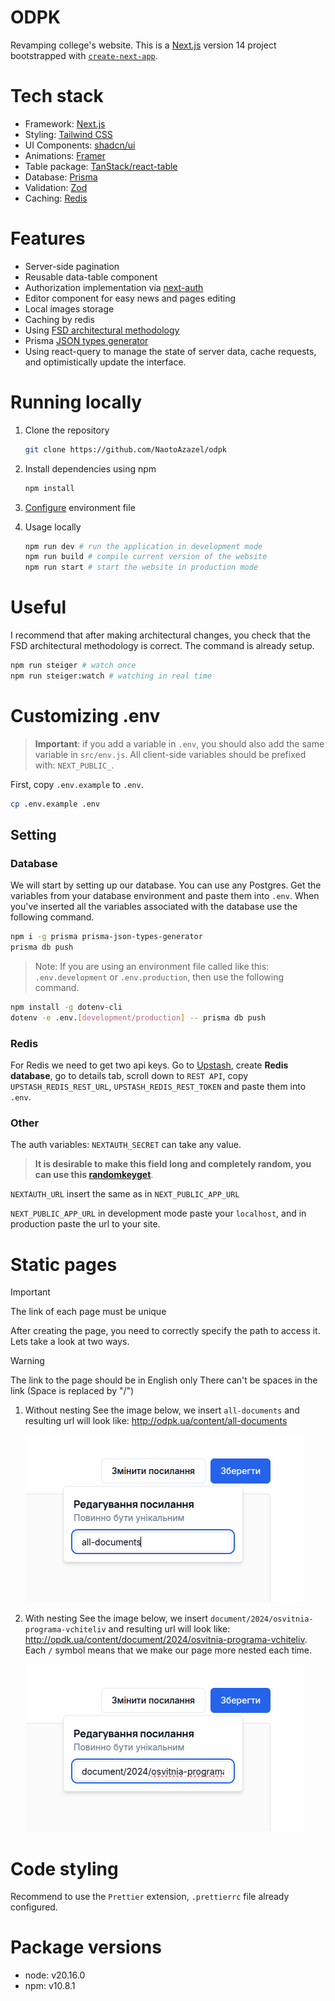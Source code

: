 # ODPK

Revamping college's website. This is a [Next.js](https://nextjs.org/) version 14 project bootstrapped with [`create-next-app`](https://github.com/vercel/next.js/tree/canary/packages/create-next-app).

# Tech stack

- Framework: [Next.js](https://nextjs.org)
- Styling: [Tailwind CSS](https://tailwindcss.com/)
- UI Components: [shadcn/ui](https://ui.shadcn.com/)
- Animations: [Framer](https://www.framer.com/motion/)
- Table package: [TanStack/react-table](https://tanstack.com/table/latest)
- Database: [Prisma](https://www.prisma.io/)
- Validation: [Zod](https://zod.dev)
- Caching: [Redis](https://redis.io/)

# Features

- Server-side pagination
- Reusable data-table component
- Authorization implementation via [next-auth](https://next-auth.js.org/)
- Editor component for easy news and pages editing
- Local images storage
- Caching by redis
- Using [FSD architectural methodology](https://feature-sliced.design/)
- Prisma [JSON types generator](https://github.com/arthurfiorette/prisma-json-types-generator)
- Using react-query to manage the state of server data, cache requests, and optimistically update the interface.

# Running locally

1. Clone the repository

   ```bash
   git clone https://github.com/NaotoAzazel/odpk
   ```

2. Install dependencies using npm
   ```bash
   npm install
   ```
3. [Configure](#customizing-env) environment file

4. Usage locally
   ```bash
   npm run dev # run the application in development mode
   npm run build # compile current version of the website
   npm run start # start the website in production mode
   ```

# Useful

I recommend that after making architectural changes, you check that the FSD architectural methodology is correct. The command is already setup.

```bash
npm run steiger # watch once
npm run steiger:watch # watching in real time
```

# Customizing .env

> **Important**: if you add a variable in `.env`, you should also add the same variable in `src/env.js`. All client-side variables should be prefixed with: `NEXT_PUBLIC_`.

First, copy `.env.example` to `.env`.

```bash
cp .env.example .env
```

## Setting

### Database

We will start by setting up our database. You can use any Postgres. Get the variables from your database environment and paste them into `.env`. When you've inserted all the variables associated with the database use the following command.

```bash
npm i -g prisma prisma-json-types-generator
prisma db push
```

> Note: If you are using an environment file called like this: `.env.development` or `.env.production`, then use the following command.

```bash
npm install -g dotenv-cli
dotenv -e .env.[development/production] -- prisma db push
```

### Redis

For Redis we need to get two api keys. Go to [Upstash](https://upstash.com/), create **Redis database**, go to details tab, scroll down to `REST API`, copy `UPSTASH_REDIS_REST_URL`, `UPSTASH_REDIS_REST_TOKEN` and paste them into `.env`.

### Other

The auth variables: `NEXTAUTH_SECRET` can take any value.

> **It is desirable to make this field long and completely random, you can use this [randomkeyget](https://randomkeygen.com/)**.

`NEXTAUTH_URL` insert the same as in `NEXT_PUBLIC_APP_URL`

`NEXT_PUBLIC_APP_URL` in development mode paste your `localhost`, and in production paste the url to your site.

# Static pages

> [!IMPORTANT]
> The link of each page must be unique

After creating the page, you need to correctly specify the path to access it. Lets take a look at two ways.

> [!WARNING]
> The link to the page should be in English only
> There can't be spaces in the link (Space is replaced by "/")

1. Without nesting
   See the image below, we insert `all-documents` and resulting url will look like: http://odpk.ua/content/all-documents

   ![explanation-1](./public/images/explanation-1.png)

2. With nesting
   See the image below, we insert `document/2024/osvitnia-programa-vchiteliv` and resulting url will look like: http://opdk.ua/content/document/2024/osvitnia-programa-vchiteliv. Each `/` symbol means that we make our page more nested each time.

   ![explanation-2](./public/images/explanation-2.png)

# Code styling

Recommend to use the `Prettier` extension, `.prettierrc` file already configured.

# Package versions

- node: v20.16.0
- npm: v10.8.1
